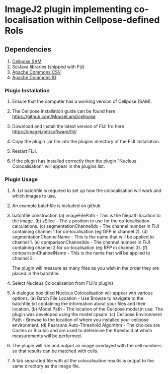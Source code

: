 # ImageJ2 plugin implementing co-localisation within Cellpose-defined RoIs

## Dependencies
1. [Cellpose SAM](https://github.com/MouseLand/cellpose) 
2. SciJava libraries (shipped with Fiji)
3. [Apache Commons CSV](https://repo1.maven.org/maven2/org/apache/commons/commons-csv/1.14.0/commons-csv-1.14.0.jar)
4. [Apache Commons IO](https://repo1.maven.org/maven2/commons-io/commons-io/2.17.0/commons-io-2.17.0.jar)

### Plugin Installation

1. Ensure that the computer has a working version of Cellpose (SAM).

2. The Cellpose installation guide can be found here https://github.com/MouseLand/cellpose

3. Download and install the latest version of FIJI fro here https://imagej.net/software/fiji/

4. Copy the plugin .jar file into the plugins directory of the FIJI installation.

5. Restart FIJI.

6. If the plugin has installed correctly then the plugin "Nucleus Colocalisation" will appear in the plugins list.

### Plugin Usage

1. A .txt batchfile is required to set up how the colocalisation will work and which images to use.

2. An example batchfile is included on github

3. batchfile construction
	(a) imageFilePath - This is the filepath location to the image.
	(b) zSlice - The z position to use for the co-localisation calculations.
	(c) segmentationChannelIdx - The channel number in FIJI containing channel 1 for co-localisation (eg GFP in channel 2).
	(d) segmentationChannelName - This is the name that will be applied to channel 1.
	(e) comparisonChannelIdx - The channel number in FIJI containing channel 2 for co-localisation (eg RFP in channel 3).
	(f) comparisonChannelName - This is the name that will be applied to channel 2.
	
	The plugin will measure as many files as you wish in the order they are placed in the batchfile. 

4. Select Nucleus Colocalisation from FIJI's plugins

5. A dialogue box titled Nucleus Colocalisation will appear wth various options.
	(a) Batch File Location - Use Browse to navigate to the batchfile.txt containing the information about your files and their location.
	(b) Model Path - The location of the Cellpose model in use. The plugin was developed using the model cpsam.
	(c) Cellpose Environment Path - Browse to the location of where you installed your cellpose environment.
	(d) Pearsons Auto-Threshold Algorithm - The choices are Costes or Bicubic and are used to determine the threshold at which measurements will be performed. 

6. The plugin will run and output an image overlayed with the cell numbers so that results can be matched with cells.

7. A tab separated file with all the colocalisation results is output to the same directory as the image file.

